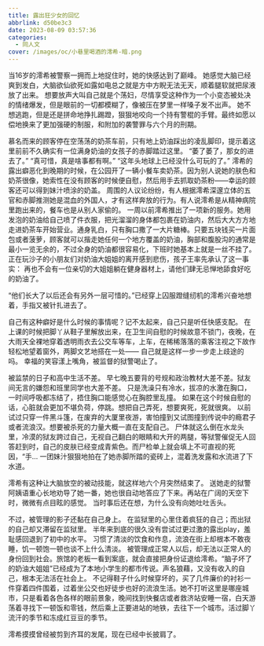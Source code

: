 ```yaml
---
title: 露出狂少女的回忆
abbrlink: d50be3c3
date: 2023-08-09 03:57:36
categories:
  - 同人文
cover: /images/oc/小巷里喝酒的澪希-暗.png
---
```

当16岁的澪希被警察一拥而上地捉住时，她的快感达到了巅峰。
她感觉大脑已经爽到发白，大脑欲仙欲死如露如电总之就是方中方睨无法无天，顺着腿软就把尿液放了出来。
想要放声大叫自己就是个荡妇，尽情享受这种作为一个小变态被处决的情绪爆发，但是眼前的一切都模糊了，像被压在梦里一样嗓子发不出声。
她不想逃跑，但是还是拼命地挣扎踢蹬，狠狠地咬向一个持有警棍的手臂。最终如愿以偿地换来了更加强硬的制服，和附加的袭警罪与六个月的刑期。

慕名而来的顾客停在空荡荡的奶茶车前，只有地上奶油踩出的凌乱脚印，提示着这里前前不久确实有一位满身奶油的女孩子的赤脚踏过这里。
“萎了萎了，那女的进去了。”
“真可惜，真是啥事都有啊。”
“这年头地球上已经没什么可玩的了。”
澪希的露出癖恶化到晚期的时候，在公园开了一辆小餐车卖奶茶。因为别人说她的肤色和奶茶很像，她索性在没有顾客的时候便自慰，然后用手去抓取奶茶粉——幸运的顾客还可以得到妹汁喷涂的奶盖。
周围的人议论纷纷，有人根据澪希深邃立体的五官和赤脚推测她是混血的外国人，才有这样奔放的行为。有人说澪希是从精神病院里跑出来的，餐车也是从别人家偷的。
一周以前澪希推出了一项新的服务。她用发泡的奶油给自己喷了件衣服，把光溜溜的身体都包裹在奶油内，然后大大方方地走进奶茶车开始营业。通身乳白，只有胸口撒了一大片糖棒。只要五块钱买一片面包或者菠萝，顾客就可以揩走她任何一个地方覆盖的奶油，胸部和腹股沟的通常是最小一览无余的，不过全身的奶油都很容易化，下班时她基本上就是一丝不挂了。
正在玩沙子的小朋友们对奶油大姐姐的离开感到悲伤，孩子王率先承认了这一事实：
再也不会有一位亲切的大姐姐躺在健身器材上，请他们肆无忌惮地舔食好吃的奶油了。

“他们长大了以后还会有另外一层可惜的。”已经穿上囚服蹬缝纫机的澪希兴奋地想着，手指又被针扎进去了。

自己有这种癖好是什么时候的事情呢？记不太起来，自己只是听任快感支配。
在上课的时候把脚丫从鞋子里解放出来，在卫生间自慰的时候故意不锁门，夜晚，在大雨天全裸地穿着透明雨衣去公交车等车，上车，在稀稀落落的乘客注视之下故作轻松地望着窗外，两脚文艺地搭在一处——
自己就是这样一步一步走上歧途的吗。
幸福的笑容漾上嘴角，被监督的狱警喝止了。

被监禁的日子和高中生活不差。
早七晚五要背的号规和政治教材大差不差。狱友间无言的嫌怨和班里同学也大差不差。
只是洗澡只有冷水，拔凉的水激在胸口，一时间呼吸都冻结了，捂住胸口能感觉心在胸腔里乱撞。
如果在这个时候自慰的话，心脏就会更加不堪负荷，停跳。想把自己弄死，想要爽死，死就很爽。
以前试过只穿一件黑斗篷，在废弃的大厦里夜游，害怕撞到又试图撞到传说中的瘾君子或者流浪汉。想要被杀死的力量大概一直在支配自己。
尸体就这么倒在水龙头里，冷漠的狱友跨过自己，无视自己翻白的眼睛和大开的两腿，等狱警催促无人回答赶到时，自己的皮肤已经变成青紫色。而尸检单上就会填上不可直视的死因，“手…
一团妹汁狠狠地拍在了她赤脚所踏的瓷砖上，混着洗发露和水流进了下水道。

澪希有这种让大脑放空的被动技能，就这样地六个月突然结束了。
送她走的狱警阿姨语重心长地劝导了她一番，她也很自动地答应了下来。再站在广阔的天空下时，微微有点目眩的感觉。
当时事后还在想，为什么没有向她吐吐舌头。

不过，被管理的影子还黏在自己身上。
在监狱里的心里住着疯狂的自己；而出狱的自己却又滞留在监狱里。
半年来到底的很久没有尝试过更过激的露出play，羞耻感回退到了初中的水平。
习惯了清淡的饮食和作息，流浪在街上却根本不敢夜睡，饥一顿饱一顿也谈不上什么清淡。
被管理成正常人以后，却无法以正常人的身份回到社会。旅馆的老板一看到案底，就会直接把身份证退给澪希。“脑子坏了的奶油大姐姐”已经成为了本地小学生的都市传说。声名狼藉，又没有收入的自己，根本无法活在社会上。
不记得鞋子什么时候穿坏的，买了几件廉价的衬衫一件穿着四件围着，过着坐公交也好徒步也好的流浪生活。她不打听这里是哪座城市，只是看着各色各样的眼前景象，晚间找到快餐店或者救济站安睡一宿，白天游荡着寻找下一顿饭和零钱，然后乘上正要进站的地铁，去往下一个城市。活过脚丫流汗的季节和冻成红豆豆的季节。

澪希摸摸曾经被剪到齐耳的发尾，现在已经中长披肩了。